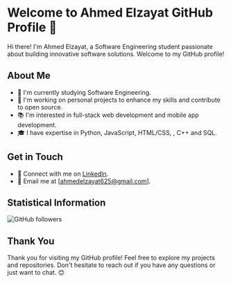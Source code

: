 # Welcome to Ahmed Elzayat GitHub Profile 👋

Hi there! I'm Ahmed Elzayat, a Software Engineering student passionate about building innovative software solutions. Welcome to my GitHub profile!

## About Me

- 🌱 I'm currently studying Software Engineering.
- 💼 I'm working on personal projects to enhance my skills and contribute to open source.
- 📚 I'm interested in full-stack web development and mobile app development.
- 🎓 I have expertise in Python, JavaScript, HTML/CSS, , C++ and SQL.


## Get in Touch

- 🔗 Connect with me on [LinkedIn](https://www.linkedin.com/in/ahmed-elzayat-a83047237/).
- 📧 Email me at [ahmedelzayat625@gmail.com].

## Statistical Information
![GitHub followers](https://img.shields.io/github/followers/Ahmed-Elzayat112?style=social)


## Thank You

Thank you for visiting my GitHub profile! Feel free to explore my projects and repositories. Don't hesitate to reach out if you have any questions or just want to chat. 😊
